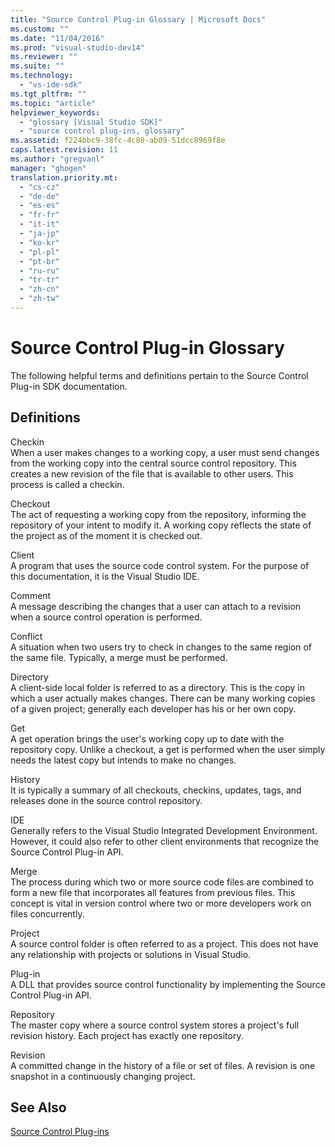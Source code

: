 ```yaml
---
title: "Source Control Plug-in Glossary | Microsoft Docs"
ms.custom: ""
ms.date: "11/04/2016"
ms.prod: "visual-studio-dev14"
ms.reviewer: ""
ms.suite: ""
ms.technology: 
  - "vs-ide-sdk"
ms.tgt_pltfrm: ""
ms.topic: "article"
helpviewer_keywords: 
  - "glossary [Visual Studio SDK]"
  - "source control plug-ins, glossary"
ms.assetid: f224bbc9-38fc-4c80-ab09-51dcc8969f8e
caps.latest.revision: 11
ms.author: "gregvanl"
manager: "ghogen"
translation.priority.mt: 
  - "cs-cz"
  - "de-de"
  - "es-es"
  - "fr-fr"
  - "it-it"
  - "ja-jp"
  - "ko-kr"
  - "pl-pl"
  - "pt-br"
  - "ru-ru"
  - "tr-tr"
  - "zh-cn"
  - "zh-tw"
---
```

# Source Control Plug-in Glossary
The following helpful terms and definitions pertain to the Source Control Plug-in SDK documentation.  
  
## Definitions  
 Checkin  
 When a user makes changes to a working copy, a user must send changes from the working copy into the central source control repository. This creates a new revision of the file that is available to other users. This process is called a checkin.  
  
 Checkout  
 The act of requesting a working copy from the repository, informing the repository of your intent to modify it. A working copy reflects the state of the project as of the moment it is checked out.  
  
 Client  
 A program that uses the source code control system. For the purpose of this documentation, it is the Visual Studio IDE.  
  
 Comment  
 A message describing the changes that a user can attach to a revision when a source control operation is performed.  
  
 Conflict  
 A situation when two users try to check in changes to the same region of the same file. Typically, a merge must be performed.  
  
 Directory  
 A client-side local folder is referred to as a directory. This is the copy in which a user actually makes changes. There can be many working copies of a given project; generally each developer has his or her own copy.  
  
 Get  
 A get operation brings the user's working copy up to date with the repository copy. Unlike a checkout, a get is performed when the user simply needs the latest copy but intends to make no changes.  
  
 History  
 It is typically a summary of all checkouts, checkins, updates, tags, and releases done in the source control repository.  
  
 IDE  
 Generally refers to the Visual Studio Integrated Development Environment. However, it could also refer to other client environments that recognize the Source Control Plug-in API.  
  
 Merge  
 The process during which two or more source code files are combined to form a new file that incorporates all features from previous files. This concept is vital in version control where two or more developers work on files concurrently.  
  
 Project  
 A source control folder is often referred to as a project. This does not have any relationship with projects or solutions in Visual Studio.  
  
 Plug-in  
 A DLL that provides source control functionality by implementing the Source Control Plug-in API.  
  
 Repository  
 The master copy where a source control system stores a project's full revision history. Each project has exactly one repository.  
  
 Revision  
 A committed change in the history of a file or set of files. A revision is one snapshot in a continuously changing project.  
  
## See Also  
 [Source Control Plug-ins](../extensibility/source-control-plug-ins.md)